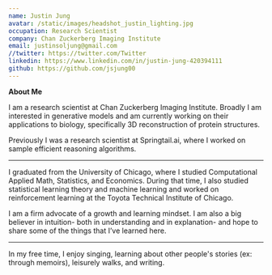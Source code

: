 ```yaml
---
name: Justin Jung
avatar: /static/images/headshot_justin_lighting.jpg
occupation: Research Scientist
company: Chan Zuckerberg Imaging Institute
email: justinsoljung@gmail.com
//twitter: https://twitter.com/Twitter
linkedin: https://www.linkedin.com/in/justin-jung-420394111
github: https://github.com/jsjung00
---
```


**About Me**

I am a research scientist at Chan Zuckerberg Imaging Institute. Broadly I am interested in generative models and am currently working on their applications to biology, specifically 3D reconstruction of protein structures.

Previously I was a research scientist at Springtail.ai, where I worked on sample efficient reasoning algorithms.

---

I graduated from the University of Chicago, where I studied Computational Applied Math, Statistics, and Economics. During that time, I also studied statistical learning theory and machine learning and worked on reinforcement learning at the Toyota Technical Institute of Chicago.

I am a firm advocate of a growth and learning mindset.
I am also a big believer in intuition- both in understanding and in explanation- and hope to share some of the things that I’ve learned here.

---

In my free time, I enjoy singing, learning about other people's stories (ex: through memoirs), leisurely walks, and writing.
